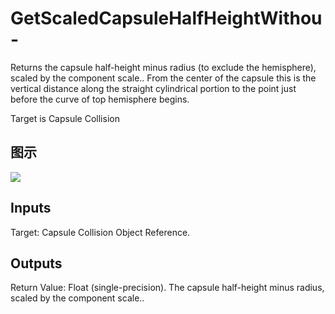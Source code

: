 # GetScaledCapsuleHalfHeightWithou-

Returns the capsule half-height minus radius (to exclude the hemisphere), scaled by the component scale.. From the center of the capsule this is the vertical distance along the straight cylindrical portion to the point just before the curve of top hemisphere begins.

Target is Capsule Collision

## 图示

![]($-20221218-18230200.png)

## Inputs

Target: Capsule Collision Object Reference.  

## Outputs

Return Value: Float (single-precision). The capsule half-height minus radius, scaled by the component scale..

